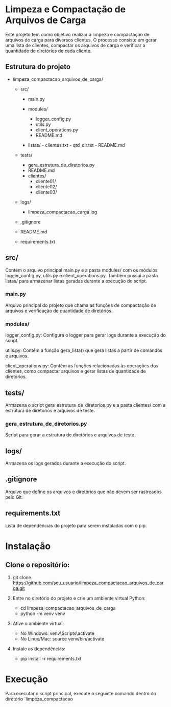 # Limpeza e Compactação de Arquivos de Carga

Este projeto tem como objetivo realizar a limpeza e compactação de arquivos de carga para diversos clientes. O processo consiste em gerar uma lista de clientes, compactar os arquivos de carga e verificar a quantidade de diretórios de cada cliente.

## Estrutura do projeto

- limpeza_compactacao_arquivos_de_carga/

    - src/
        - main.py

        - modules/
        	- logger_config.py
        	- utils.py      
        	- client_operations.py
        	- README.md   
        - listas/
            	- clientes.txt
            	- qtd_dir.txt
            	- README.md

    - tests/
        - gera_estrutura_de_diretorios.py
        - README.md
        - clientes/
            - cliente01/
            - cliente02/
            - cliente03/

    - logs/
        - limpeza_compactacao_carga.log

    - .gitignore

    - README.md

    - requirements.txt
	
## src/

Contém o arquivo principal main.py e a pasta modules/ com os módulos logger_config.py, utils.py e client_operations.py. Também possui a pasta listas/ para armazenar listas geradas durante a execução do script.

### main.py

Arquivo principal do projeto que chama as funções de compactação de arquivos e verificação de quantidade de diretórios.

### modules/

logger_config.py: Configura o logger para gerar logs durante a execução do script.

utils.py: Contém a função gera_lista() que gera listas a partir de comandos e arquivos.

client_operations.py: Contém as funções relacionadas às operações dos clientes, como compactar arquivos e gerar listas de quantidade de diretórios.

## tests/

Armazena o script gera_estrutura_de_diretorios.py e a pasta clientes/ com a estrutura de diretórios e arquivos de teste.

### gera_estrutura_de_diretorios.py

Script para gerar a estrutura de diretórios e arquivos de teste.

## logs/

Armazena os logs gerados durante a execução do script.

## .gitignore

Arquivo que define os arquivos e diretórios que não devem ser rastreados pelo Git.

## requirements.txt

Lista de dependências do projeto para serem instaladas com o pip.

# Instalação

## Clone o repositório:

1. git clone https://github.com/seu_usuario/limpeza_compactacao_arquivos_de_carga.git

2. Entre no diretório do projeto e crie um ambiente virtual Python:

    - cd limpeza_compactacao_arquivos_de_carga
    - python -m venv venv    

3. Ative o ambiente virtual:

    - No Windows: venv\Scripts\activate
    - No Linux/Mac: source venv/bin/activate

4. Instale as dependências:

    - pip install -r requirements.txt

# Execução

Para executar o script principal, execute o seguinte comando dentro do diretório `limpeza_compactacao
